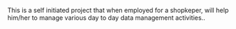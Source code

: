 This is a self initiated project that when employed for a shopkeper, will help him/her to manage various day to day data management activities..
